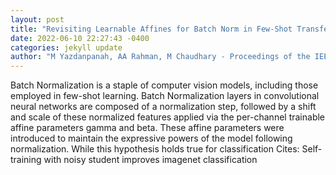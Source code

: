 ```yaml
--- 
layout: post 
title: "Revisiting Learnable Affines for Batch Norm in Few-Shot Transfer Learning" 
date: 2022-06-10 22:27:43 -0400 
categories: jekyll update 
author: "M Yazdanpanah, AA Rahman, M Chaudhary - Proceedings of the IEEE , 2022" 
--- 
```

Batch Normalization is a staple of computer vision models, including those employed in few-shot learning. Batch Normalization layers in convolutional neural networks are composed of a normalization step, followed by a shift and scale of these normalized features applied via the per-channel trainable affine parameters gamma and beta. These affine parameters were introduced to maintain the expressive powers of the model following normalization. While this hypothesis holds true for classification Cites: Self-training with noisy student improves imagenet classification